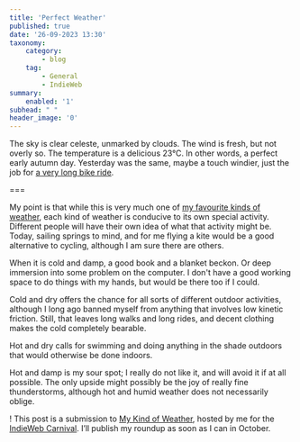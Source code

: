 ```yaml
---
title: 'Perfect Weather'
published: true
date: '26-09-2023 13:30'
taxonomy:
    category:
        - blog
    tag:
        - General
        - IndieWeb
summary:
    enabled: '1'
subhead: " "
header_image: '0'
---
```


The sky is clear celeste, unmarked by clouds. The wind is fresh, but not overly so. The temperature is a delicious 23°C. In other words, a perfect early autumn day. Yesterday was the same, maybe a touch windier, just the job for [a very long bike ride](https://jeremycherfas.net/blog/to-the-sea-and-back).

===

My point is that while this is very much one of [my favourite kinds of weather](https://www.jeremycherfas.net/blog/my-kind-of-weather), each kind of weather is conducive to its own special activity. Different people will have their own idea of what that activity might be. Today, sailing springs to mind, and for me flying a kite would be a good alternative to cycling, although I am sure there are others. 

When it is cold and damp, a good book and a blanket beckon. Or deep immersion into some problem on the computer. I don't have a good working space to do things with my hands, but would be there too if I could.

Cold and dry offers the chance for all sorts of different outdoor activities, although I long ago banned myself from anything that involves low kinetic friction. Still, that leaves long walks and long rides, and decent clothing makes the cold completely bearable.

Hot and dry calls for swimming and doing anything in the shade outdoors that would otherwise be done indoors. 

Hot and damp is my sour spot; I really do not like it, and will avoid it if at all possible. The only upside might possibly be the joy of really fine thunderstorms, although hot and humid weather does not necessarily oblige.

! This post is a submission to [My Kind of Weather](https://www.jeremycherfas.net/blog/my-kind-of-weather), hosted by me for the [IndieWeb Carnival](https://indieweb.org/indieweb-carnival). I’ll publish my roundup as soon as I can in October.
